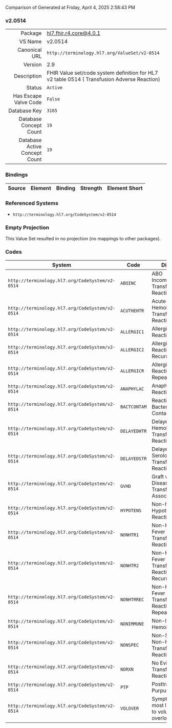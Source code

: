 Comparison of 
Generated at Friday, April 4, 2025 2:58:43 PM

### v2.0514

|      |     |
| ---: | --- |
| Package | hl7.fhir.r4.core@4.0.1 |
| VS Name | v2.0514 |
| Canonical URL | `http://terminology.hl7.org/ValueSet/v2-0514` |
| Version | 2.9 |
| Description | FHIR Value set/code system definition for HL7 v2 table 0514 ( Transfusion Adverse Reaction) |
| Status | `Active` |
| Has Escape Valve Code | `False` |
| Database Key | `3165` |
| Database Concept Count | `19` |
| Database Active Concept Count | `19` |
### Bindings

| Source | Element | Binding | Strength | Element Short |
| ------ | ------- | ------- | -------- | ------------- |

### Referenced Systems

* `http://terminology.hl7.org/CodeSystem/v2-0514`
### Empty Projection

This Value Set resulted in no projection (no mappings to other packages).

### Codes

| System | Code | Display |
| ------ | ---- | ------- |
| `http://terminology.hl7.org/CodeSystem/v2-0514` | `ABOINC` | ABO Incompatible Transfusion Reaction |
| `http://terminology.hl7.org/CodeSystem/v2-0514` | `ACUTHEHTR` | Acute Hemolytic Transfusion Reaction |
| `http://terminology.hl7.org/CodeSystem/v2-0514` | `ALLERGIC1` | Allergic Reaction - First |
| `http://terminology.hl7.org/CodeSystem/v2-0514` | `ALLERGIC2` | Allergic Reaction - Recurrent |
| `http://terminology.hl7.org/CodeSystem/v2-0514` | `ALLERGICR` | Allergic Reaction - Repeating |
| `http://terminology.hl7.org/CodeSystem/v2-0514` | `ANAPHYLAC` | Anaphylactic Reaction |
| `http://terminology.hl7.org/CodeSystem/v2-0514` | `BACTCONTAM` | Reaction to Bacterial Contamination |
| `http://terminology.hl7.org/CodeSystem/v2-0514` | `DELAYEDHTR` | Delayed Hemolytic Transfusion Reaction |
| `http://terminology.hl7.org/CodeSystem/v2-0514` | `DELAYEDSTR` | Delayed Serological Transfusion Reaction |
| `http://terminology.hl7.org/CodeSystem/v2-0514` | `GVHD` | Graft vs Host Disease - Transfusion - Associated |
| `http://terminology.hl7.org/CodeSystem/v2-0514` | `HYPOTENS` | Non-hemolytic Hypotensive Reaction |
| `http://terminology.hl7.org/CodeSystem/v2-0514` | `NONHTR1` | Non-Hemolytic Fever Chill Transfusion Reaction - First |
| `http://terminology.hl7.org/CodeSystem/v2-0514` | `NONHTR2` | Non-Hemolytic Fever Chill Transfusion Reaction - Recurrent |
| `http://terminology.hl7.org/CodeSystem/v2-0514` | `NONHTRREC` | Non-Hemolytic Fever Chill Transfusion Reaction - Repeating |
| `http://terminology.hl7.org/CodeSystem/v2-0514` | `NONIMMUNE` | Non-Immune Hemolysis |
| `http://terminology.hl7.org/CodeSystem/v2-0514` | `NONSPEC` | Non-Specific, Non-Hemolytic Transfusion Reaction |
| `http://terminology.hl7.org/CodeSystem/v2-0514` | `NORXN` | No Evidence of Transfusion Reaction |
| `http://terminology.hl7.org/CodeSystem/v2-0514` | `PTP` | Posttransfusion Purpura |
| `http://terminology.hl7.org/CodeSystem/v2-0514` | `VOLOVER` | Symptoms most likely due to volume overload |
